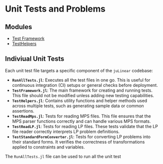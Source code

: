 # Unit Tests and Problems

## Modules
- [Test Framework](TestFramework.md)
- [TestHelpers](TestHelpers.md)


## Indiviual Unit Tests
Each unit test file targets a specific component of the `juLinear` codebase:

- **`RunAllTests.jl`**: Executes all the test files in one go. This is useful for continuous integration (CI) setups or general checks before deployment.
- **`TestFramework.jl`**: The main framework for creating and running tests. This file should not be modified unless adding new testing capabilities.
- **`TestHelpers.jl`**: Contains utility functions and helper methods used across multiple tests, such as generating sample data or common assertions.
- **`TestReadMps.jl`**: Tests for reading MPS files. This file ensures that the MPS parser functions correctly and can handle various MPS formats.
- **`TestReadLP.jl`**: Tests for reading LP files. These tests validate that the LP file reader correctly interprets LP problem definitions.
- **`TestStandardFormConverter.jl`**: Tests for converting LP problems into their standard forms. It verifies the correctness of transformations applied to constraints and variables.

The `RunAllTests.jl` file can be used to run all the unit test